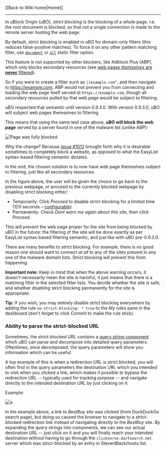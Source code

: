 [[Back to Wiki home|Home]]

***
In uBlock Origin (uBO), _strict blocking_ is the blocking of a whole page, i.e. the _root_ document is blocked, so that not a single connection is made to the remote server hosting the web page.

By default, strict blocking is enabled in uBO for domain-only filters (this reduces false-positive matches). To force it on any other pattern matching filter, use [`document`](./Static-filter-syntax#document) or [`all`](./Static-filter-syntax#all) static filter option.

This feature is not supported by other blockers, like Adblock Plus (ABP), which only blocks secondary resources (see [web pages _themselves_ are **never** filtered](https://forum.adblockplus.org/viewtopic.php?t=18774#p85439)).

So if you were to create a filter such as `||example.com^`, and then navigate to <https://example.com>, ABP would not prevent you from connecting and loading the web page itself served at `https://example.com`, though all secondary resources pulled by that web page would be subject to filtering.

uBO respected that semantic until version 0.9.3.0. With version 0.9.3.0, uBO will subject web pages themselves to filtering.

This means that using the same test case above, **uBO will block the web page** served by a server found in one of the malware list (unlike ABP):

![Page was fully blocked](https://user-images.githubusercontent.com/585534/189539077-9e2c8e46-7de0-42c0-9e1d-34b9a31a39a5.png)

Why the change? Because [issue #1013](https://github.com/chrisaljoudi/uBlock/issues/1013) brought forth why it is desirable sometimes to completely block a website, as opposed to what the EasyList syntax-based filtering semantic dictates.

In the end, the chosen solution is to now have web page themselves subject to filtering, just like all secondary resources.

In the figure above, the user will be given the choice to go back to the previous webpage, or proceed to the currently blocked webpage by disabling strict blocking either:

- Temporarily: Click _Proceed_ to disable strict-blocking for a limited time (120 seconds &ndash; [configurable](./Advanced-settings#strictblockingbypassduration)).
- Permanently: Check _Dont warn me again about this site_, then click _Proceed_.

This will prevent the web page _proper_ for the site from being blocked by uBO in the future: the filtering of the site will be done exactly as per EasyList syntax-based filtering semantic, and just like with uBO pre-0.9.3.0.

There are many benefits to strict blocking. For example, there is no good reason one should want to connect _at all_ to any of the sites present in any one of the malware domain lists. Strict blocking will prevent this from happening.

**Important note:** Keep in mind that when the above warning occurs, it doesn't necessarily mean the site is harmful, it just means that there is a matching filter in the selected filter lists. You decide whether the site is safe, and whether disabling strict blocking permanently for the site is appropriate.

**Tip:** If you wish, you may entirely disable strict blocking everywhere by adding the rule `no-strict-blocking: * true` to the _My rules_ pane in the dashboard (don't forget to click _Commit_ to make the rule stick).

### Ability to parse the strict-blocked URL

Sometimes, the strict-blocked URL contains a [query string component](https://en.wikipedia.org/wiki/Query_string) which uBO can parse and decompose into detailed query parameters. Oftentimes, once decomposed, the query parameters will show you information which can be useful.

A top example of this is when a redirection URL is strict blocked, you will often find in the query parameters the destination URL which you intended to visit when you clicked a link, which makes it possible to bypass the redirection URL -- typically used for tracking purpose -- and navigate directly to the intended destination URL by just clicking on it.

Example:

![a](https://user-images.githubusercontent.com/585534/189539478-5b9d454b-67aa-4e85-9a2f-e8eb3f0accc7.png)

In the example above, a link to _BestBuy_ site was clicked (from DuckDuckGo search page), but doing so caused the browser to navigate to a strict-blocked redirection link instead of navigating directly to the _BestBuy_ site. By expanding the query strings into components, we can see our actual destination URL -- just click on it and you will finally reach your intended destination without having to go through the `clickserve.dartsearch.net` server which was strict-blocked by an entry in StevenBlack/hosts list.
